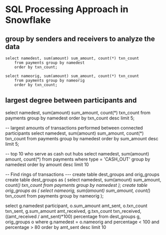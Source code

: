 # SQL Processing Approach in Snowflake

## group by senders and receivers to analyze the data 

	select namedest, sum(amount) sum_amount, count(*) txn_count 
		from payments group by namedest 
	    order by txn_count;
	    
	select nameorig, sum(amount) sum_amount, count(*) txn_count 
		from payments group by nameorig 
	    order by txn_count;
	

##  largest degree between participants and 
select namedest, sum(amount) sum_amount, count(*) txn_count 
	from payments group by namedest 
    order by txn_count desc limit 5;


-- largest amounts of transactions performed between connected participants
select namedest, sum(amount) sum_amount, count(*) txn_count 
	from payments group by namedest 
    order by sum_amount desc limit 5;

-- top 10 who serve as cash out hubs
select namedest, sum(amount) amount, count(*) from payments where type = 'CASH_OUT' 
	group by namedest
    order by amount desc
	limit 10


-- Find rings of transactions
--- create table dest_groups and orig_groups
create table dest_groups as (
	select namedest, sum(amount) sum_amount, count(*) txn_count 
		from payments group by namedest
    );
create table orig_groups as (
	select nameorig, sum(amount) sum_amount, count(*) txn_count 
		from payments group by nameorig
    );

select g.namedest participant, o.sum_amount amt_sent, o.txn_count txn_sent, g.sum_amount amt_received, g.txn_count txn_received, ((amt_received / amt_sent)*100) percentage
from dest_groups g, orig_groups o where g.namedest = o.nameorig and percentage < 100 and percentage > 80
order by amt_sent desc
limit 10


